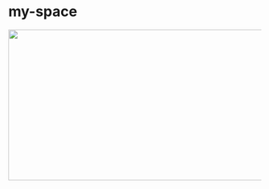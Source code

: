 # my-space
<a href="https://github.com/devxb/gitanimals">
<img
  src="https://render.gitanimals.org/farms/yrjo2"
  width="600"
  height="300"
/>
</a>

